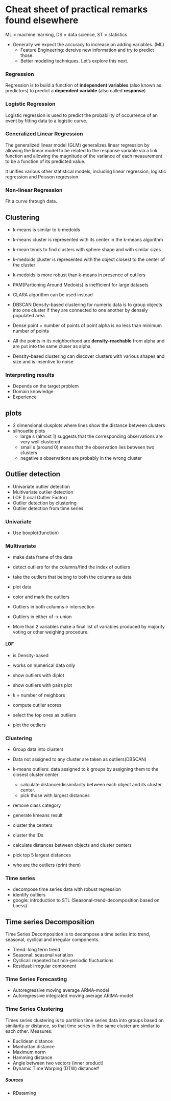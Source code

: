 # Cheat sheet of practical remarks found elsewhere
ML = machine learning, DS = data science, ST = statistics

* Generally we expect the accuracy to increase on adding variables. (ML)
  * Feature Engineering: dereive new information and try to predict those.
  * Better modeling techniques. Let’s explore this next.

### Regression
Regression is to build a function of __independent variables__ (also known as predictors) to predict a __dependent variable__ (also called __response__)

### Logistic Regression
Logistic regression is used to predict the probability of occurrence of an event by fitting data to a logistic curve.

### Generalized Linear Regression
The generalized linear model (GLM) generalizes linear regression by allowing the linear model to be related to the response variable via a link function and allowing the magnitude of the variance of each measurement to be a function of its predicted value.

It unifies various other statistical models, including linear regression, logistic regression and Poisson regression

### Non-linear Regression
Fit a curve through data.

## Clustering
* k-means is similar to k-medoids
* k-means cluster is represented with its center in the k-means algorithm
* k-mean tends to find clusters with sphere shape and with similar sizes
* k-medoids cluster is represented with the object closest to the center of the cluster
* k-medoids is more robust than k-means in presence of outliers

* PAM(Partioning Around Medoids) is inefficient for large datasets
* CLARA algorithm can be used instead
* DBSCAN Density-based clustering for numeric data is to group objects into one cluster if they are connected to one another by densely populated area

* Dense point = number of points of point alpha is no less than minimum number of points
* All the points in its neighborhood are __density-reachable__ from alpha and are put into the same cluser as alpha

* Density-based clustering can discover clusters with various shapes and size and is insentive to noise

### Interpreting results
* Depends on the target problem
* Domain knowledge
* Experience

## plots
* 2 dimensional clusplots where lines show the distance between clusters
* silhouette plots
  * large s (almost 1) suggests that the corresponding observations are very well clustered
  * small s (around 0) means that the observation lies between two clusters
  * negative s observations are probably in the wrong cluster

## Outlier detection
* Univariate outlier detection
* Multivariate outlier detection
* LOF (Local Outlier Factor)
* Outlier detection by clustering
* Outlier detection from time series

### Univariate
* Use boxplot(function)

### Multivariate
* make data frame of the data
* detect outliers for the columns/find the index of outliers
* take the outliers that belong to both the columns as data
* plot data
* color and mark the outliers

* Outliers in both columns-> intersection
* Outliers in either of -> union

* More than 2 variables make a final list of variables produced by majority voting or other weighing procedure.

#### LOF
* is Density-based
* works on numerical data only

* show outliers with diplot
* show outliers with pairs plot

* k = number of neighbors
* compute outlier scores
* select the top ones as outliers
* plot the outliers

### Clustering
* Group data into clusters
* Data not assigned to any cluster are taken as outliers(DBSCAN)
* k-means outliers: data assigned to k groups by assigning them to the closest cluster center
  * calculate distance/dissimilarity between each object and its cluster center.
  * pick those with largest distances

* remove class category
* generate kmeans result
* cluster the centers
* cluster the IDs
* calculate distances between objects and cluster centers
* pick top 5 largest distances
* who are the outliers (print them)

### Time series
* decompose time series data with robust regression
* identify outliers
* google: introduction to STL (Seasonal-trend-decomposition based on Loess)

## Time series Decomposition
Time Series Decomposition is to decompose a time series into trend, seasonal, cyclical and irregular components.
* Trend: long term trend
* Seasonal: seasonal variation
* Cyclical: repeated but non-periodic fluctuations
* Residual: irregular component

### Time Series Forecasting
* Autoregressive moving average ARMA-model
* Autoregressive integrated moving average ARIMA-model

### Time Series Clustering
Times series clustering is to partition time series data into groups based on similarity or distance, so that time series in the same cluster are similar to each other.
Measures:
* Euclidean distance
* Manhattan distance
* Maximum norm
* Hamming distance
* Angle between two vectors (inner product)
* Dynamic Time Warping (DTW) distance#

##### Sources
* RDataming
